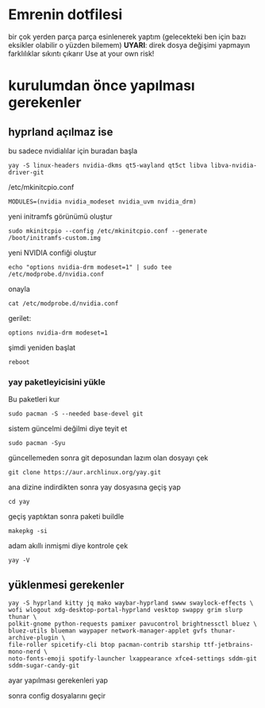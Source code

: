 # Emrenin dotfilesi
bir çok yerden parça parça esinlenerek yaptım 
(gelecekteki ben için bazı eksikler olabilir o yüzden bilemem)
**UYARI**: direk dosya değişimi yapmayın farklılıklar sıkıntı çıkarır
Use at your own risk!

# kurulumdan önce yapılması gerekenler
## hyprland açılmaz ise
bu sadece nvidialılar için buradan başla
```
yay -S linux-headers nvidia-dkms qt5-wayland qt5ct libva libva-nvidia-driver-git

```
/etc/mkinitcpio.conf
```
MODULES=(nvidia nvidia_modeset nvidia_uvm nvidia_drm)
```
yeni initramfs görünümü oluştur
```
sudo mkinitcpio --config /etc/mkinitcpio.conf --generate /boot/initramfs-custom.img
```
yeni NVIDIA confiği oluştur
```
echo "options nvidia-drm modeset=1" | sudo tee /etc/modprobe.d/nvidia.conf
```
onayla
```
cat /etc/modprobe.d/nvidia.conf
```
gerilet: 
```
options nvidia-drm modeset=1
```
şimdi yeniden başlat
```
reboot
```
### yay paketleyicisini yükle
Bu paketleri kur
```
sudo pacman -S --needed base-devel git
```
sistem güncelmi değilmi diye teyit et
```
sudo pacman -Syu
```
güncellemeden sonra git deposundan lazım olan dosyayı çek
```
git clone https://aur.archlinux.org/yay.git
```
ana dizine indirdikten sonra yay dosyasına geçiş yap
```
cd yay
```
geçiş yaptıktan sonra paketi buildle
```
makepkg -si
```
adam akıllı inmişmi diye kontrole çek
```
yay -V
```

## yüklenmesi gerekenler
```
yay -S hyprland kitty jq mako waybar-hyprland swww swaylock-effects \
wofi wlogout xdg-desktop-portal-hyprland vesktop swappy grim slurp thunar \
polkit-gnome python-requests pamixer pavucontrol brightnessctl bluez \
bluez-utils blueman waypaper network-manager-applet gvfs thunar-archive-plugin \
file-roller spicetify-cli btop pacman-contrib starship ttf-jetbrains-mono-nerd \
noto-fonts-emoji spotify-launcher lxappearance xfce4-settings sddm-git sddm-sugar-candy-git
```
ayar yapılması gerekenleri yap 

sonra config dosyalarını geçir
